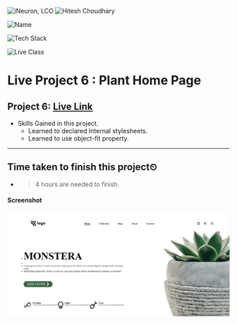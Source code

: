 
![iNeuron, LCO](https://img.shields.io/badge/iNeuron-LCO-green)
![Hitesh Choudhary](https://img.shields.io/badge/Hitesh--Choudhary-Full--stack--JS--bootcamp-red)

![Name](https://img.shields.io/badge/Project%20Made%20by-Abhijeet%20Sharma-yellow)

![Tech Stack](https://img.shields.io/badge/Tech%20Stack-HTML%20%7C%20CSS-blue)

![Live Class](https://img.shields.io/badge/Live%20Project%206-Plant%20Home%20Page-brightgreen)

# Live Project 6 : Plant Home Page

## Project 6: [Live Link](https://live-project-6-fs-js.netlify.app/)

-   Skills Gained in this project.
    - Learned to declared Internal stylesheets.
    - Learned to use object-fit property.
---

## Time taken to finish this project⏲

- >4 hours are needed to finish.

#### Screenshot

![Desktop](./screenshot/Project-6.png)
